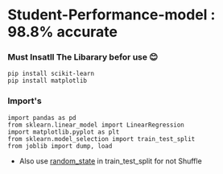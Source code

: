 # Student-Performance-model : 98.8% accurate
### Must Insatll The Libarary befor use 😊
```
pip install scikit-learn
pip install matplotlib
```
### Import's
```
import pandas as pd
from sklearn.linear_model import LinearRegression
import matplotlib.pyplot as plt
from sklearn.model_selection import train_test_split
from joblib import dump, load 
```
- Also use [random_state](https://scikit-learn.org/stable/modules/generated/sklearn.model_selection.train_test_split.html) in train_test_split for not Shuffle
